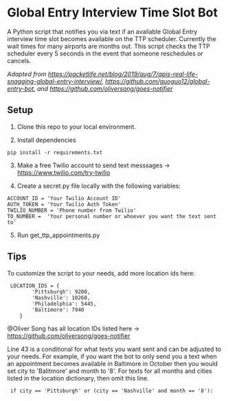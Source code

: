 # Global Entry Interview Time Slot Bot

A Python script that notifies you via text if an available Global Entry interview time slot becomes available on the TTP scheduler. Currently the wait times for many airports are months out. This script checks the TTP scheduler every 5 seconds in the event that someone reschedules or cancels.

*Adapted from  https://packetlife.net/blog/2019/aug/7/apis-real-life-snagging-global-entry-interview/, https://github.com/guoguo12/global-entry-bot, and https://github.com/oliversong/goes-notifier*

## Setup

1. Clone this repo to your local environment.

2. Install dependencies 

```
pip install -r requirements.txt
```
3. Make a free Twilio account to send text messsages -> https://www.twilio.com/try-twilio

4. Create a secret.py file locally with the following variables:
```
ACCOUNT_ID = 'Your Twilio Account ID'
AUTH_TOKEN = 'Your Twilio Auth Token'
TWILIO_NUMBER = 'Phone number from Twilio'
TO_NUMBER =  'Your personal number or whoever you want the text sent to'
```
5. Run get_ttp_appointments.py

## Tips
To customize the script to your needs, add more location ids here:
```
 LOCATION_IDS = {
        'Pittsburgh': 9200,
        'Nashville': 10260,
        'Philadelphia': 5445,
        'Baltimore': 7940
    }
 ```
 @Oliver Song has all location IDs listed here -> https://github.com/oliversong/goes-notifier
 
Line 43 is a conditional for what texts you want sent and can be adjusted to your needs. For example, if you want the bot to only send you a text when an appointment becomes available in Baltimore in October then you would set city to 'Balitmore' and month to '8'. For texts for all months and cities listed in the location dictionary, then omit this line.
 
     if city == 'Pittsburgh' or (city == 'Nashville' and month == '8'):

